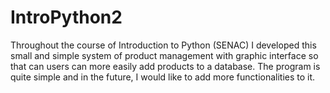 # IntroPython2
Throughout the course of Introduction to Python (SENAC) I developed this small and simple system of product management with graphic interface so that can users can more easily add products to a database. The program is quite simple and in the future, I would like to add more functionalities to it.
